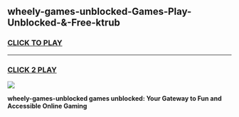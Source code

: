 
## wheely-games-unblocked-Games-Play-Unblocked-&-Free-ktrub
<h3>
<a href="https://premium76.site?title=wheely-games-unblocked&ref=24A">CLICK TO PLAY</a></h3>
<hr>

<h3>
<a href="https://premium76.site?title=wheely-games-unblocked&ref=24A">CLICK 2 PLAY</a>
  
</h3>

<a href="https://premium76.site?title=wheely-games-unblocked&ref=24A"><img src="https://clearcache.store/games.png"></a>


**wheely-games-unblocked games unblocked: Your Gateway to Fun and Accessible Online Gaming**
